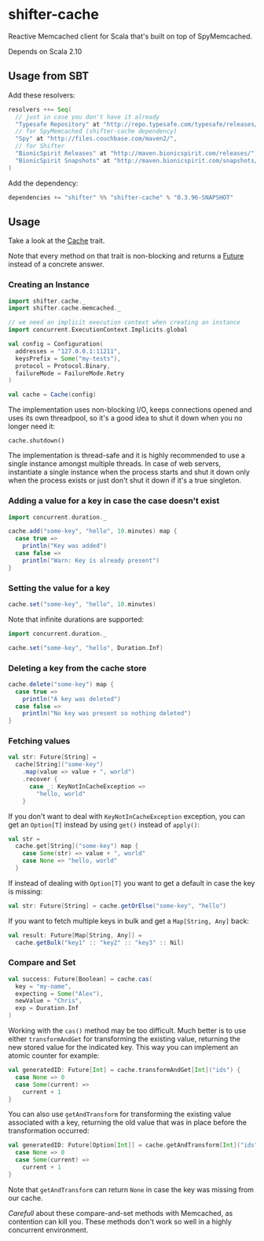 # shifter-cache

Reactive Memcached client for Scala that's built on top of SpyMemcached.

Depends on Scala 2.10

## Usage from SBT

Add these resolvers:

```scala
resolvers ++= Seq(
  // just in case you don't have it already
  "Typesafe Repository" at "http://repo.typesafe.com/typesafe/releases/",
  // for SpyMemcached (shifter-cache dependency)
  "Spy" at "http://files.couchbase.com/maven2/",
  // for Shifter
  "BionicSpirit Releases" at "http://maven.bionicspirit.com/releases/",
  "BionicSpirit Snapshots" at "http://maven.bionicspirit.com/snapshots/"
)
```

Add the dependency:

```scala
dependencies += "shifter" %% "shifter-cache" % "0.3.96-SNAPSHOT"
```

## Usage

Take a look at the [Cache](src/main/scala/shifter/cache/Cache.scala)
trait.

Note that every method on that trait is non-blocking and returns a
[Future](http://docs.scala-lang.org/sips/pending/futures-promises.html)
instead of a concrete answer.

### Creating an Instance

```scala
import shifter.cache._
import shifter.cache.memcached._

// we need an implicit execution context when creating an instance
import concurrent.ExecutionContext.Implicits.global

val config = Configuration(
  addresses = "127.0.0.1:11211",
  keysPrefix = Some("my-tests"),
  protocol = Protocol.Binary,
  failureMode = FailureMode.Retry
)

val cache = Cache(config)
```

The implementation uses non-blocking I/O, keeps connections opened and
uses its own threadpool, so it's a good idea to shut it down when you
no longer need it:

```
cache.shutdown()
```

The implementation is thread-safe and it is highly recommended to use
a single instance amongst multiple threads. In case of web servers,
instantiate a single instance when the process starts and shut it down
only when the process exists or just don't shut it down if it's a true
singleton.

### Adding a value for a key in case the case doesn't exist

```scala
import concurrent.duration._

cache.add("some-key", "hello", 10.minutes) map {
  case true =>
    println("Key was added")
  case false =>
    println("Warn: Key is already present")
}
```

### Setting the value for a key

```scala
cache.set("some-key", "hello", 10.minutes)
```

Note that infinite durations are supported:

```scala
import concurrent.duration._

cache.set("some-key", "hello", Duration.Inf)
```

### Deleting a key from the cache store

```scala
cache.delete("some-key") map {
  case true =>
    println("A key was deleted")
  case false =>
    println("No key was present so nothing deleted")
}
```

### Fetching values 

```scala
val str: Future[String] = 
  cache[String]("some-key")
    .map(value => value + ", world")
    .recover {
      case _: KeyNotInCacheException =>
	    "hello, world"
    }
```

If you don't want to deal with `KeyNotInCacheException` exception, you
can get an `Option[T]` instead by using `get()` instead of `apply()`:

```scala
val str = 
  cache.get[String]("some-key") map {
    case Some(str) => value + ", world"
	case None => "hello, world"
  }
```

If instead of dealing with `Option[T]` you want to get a default in
case the key is missing:

```scala
val str: Future[String] = cache.getOrElse("some-key", "hello")
```

If you want to fetch multiple keys in bulk and get a
`Map[String, Any]` back:

```scala
val result: Future[Map[String, Any]] = 
  cache.getBulk("key1" :: "key2" :: "key3" :: Nil)
```

### Compare and Set

```scala
val success: Future[Boolean] = cache.cas(
  key = "my-name",
  expecting = Some("Alex"),
  newValue = "Chris",
  exp = Duration.Inf
)  
```

Working with the `cas()` method may be too difficult. Much better is
to use either `transformAndGet` for transforming the existing value,
returning the new stored value for the indicated key. This way you can
implement an atomic counter for example:

```scala
val generatedID: Future[Int] = cache.transformAndGet[Int]("ids") { 
  case None => 0
  case Some(current) =>
    current + 1
}
```

You can also use `getAndTransform` for transforming the existing value
associated with a key, returning the old value that was in place
before the transformation occurred:

```scala
val generatedID: Future[Option[Int]] = cache.getAndTransform[Int]("ids") { 
  case None => 0
  case Some(current) =>
    current + 1
}
```

Note that `getAndTransform` can return `None` in case the key was
missing from our cache.

*Carefull* about these compare-and-set methods with Memcached, as
contention can kill you. These methods don't work so well in a highly
concurrent environment.

